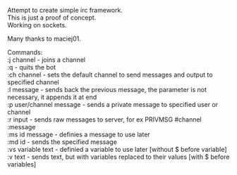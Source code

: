 Attempt to create simple irc framework.    
This is just a proof of concept.    
Working on sockets.    

Many thanks to maciej01.    

Commands:    
:j channel - joins a channel    
:q - quits the bot    
:ch channel - sets the default channel to send messages and output to specified channel    
:l message - sends back the previous message, the parameter is not necessary, it appends it at end    
:p user/channel message - sends a private message to specified user or channel    
:r input - sends raw messages to server, for ex PRIVMSG #channel :message    
:ms id message - definies a message to use later    
:md id - sends the specified message    
:vs variable text - definied a variable to use later [without $ before variable]    
:v text - sends text, but with variables replaced to their values [with $ before variables]    